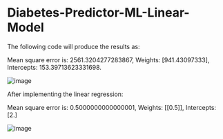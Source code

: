# Diabetes-Predictor-ML-Linear-Model
The following code will produce the results as:

Mean square error is:  2561.3204277283867,
Weights:  [941.43097333],
Intercepts:  153.39713623331698.

![image](https://user-images.githubusercontent.com/55524501/125030229-66472c00-e0a8-11eb-8493-20a0c1b91579.png)

After implementing the linear regression:

Mean square error is:  0.5000000000000001,
Weights:  [[0.5]],
Intercepts:  [2.]

![image](https://user-images.githubusercontent.com/55524501/125072363-24ce7500-e0d8-11eb-93de-77f444e21f94.png)



